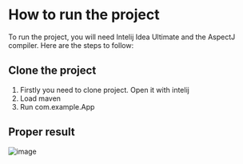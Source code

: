 # How to run the project

To run the project, you will need Intelij Idea Ultimate and the AspectJ compiler. Here are the steps to follow:

## Clone the project
 1. Firstly you need to clone project. Open it with intelij 
 2. Load maven
 3. Run com.example.App
## Proper result
![image](https://user-images.githubusercontent.com/79061647/233862210-2ca7db38-d462-4572-a80e-602ba2d32a96.png)
